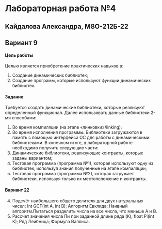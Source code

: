 # Лабораторная работа №4
## Кайдалова Александра, М8О-212Б-22
## Вариант 9

#### Цель работы
Целью является приобретение практических навыков в:
1. Создание динамических библиотек;
2. Создание программ, которые используют функции динамических библиотек.

#### Задание
Требуется создать динамические библиотеки, которые реализуют определенный функционал. 
Далее использовать данные библиотеки 2-мя способами:
1. Во время компиляции (на этапе «линковки»/linking);
2. Во время исполнения программы. Библиотеки загружаются в память с помощью интерфейса ОС для работы с динамическими библиотеками.
В конечном итоге, в лабораторной работе необходимо получить следующие части:
1. Динамические библиотеки, реализующие контракты, которые заданы вариантом;
2. Тестовая программа (программа №1), которая используют одну из библиотек, используя знания полученные на этапе компиляции;
3. Тестовая программа (программа №2), которая загружает библиотеки, используя только их местоположение и контракты.

#### Вариант 22
4. Подсчёт наибольшего общего делителя для двух натуральных чисел;
Int GCF(int A, int B);
Алгоритм Евклида;
Наивный алгоритм.Пытаться разделить числа на все числа, что меньше A и B.
5. Рассчет значения числа Пи при заданной длине ряда (K);
float Pi(int K);
Ряд Лейбница;
Формула Валлиса.